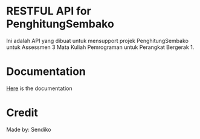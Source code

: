 # RESTFUL API for PenghitungSembako

Ini adalah API yang dibuat untuk mensupport projek PenghitungSembako untuk Assessmen 3 Mata Kuliah Pemrograman untuk Perangkat Bergerak 1.

# Documentation

[Here]([https://documenter.getpostman.com/view/21050563/2sB2qahLgg](https://sembako.sendiko.my.id/)) is the documentation

# Credit

Made by: Sendiko
